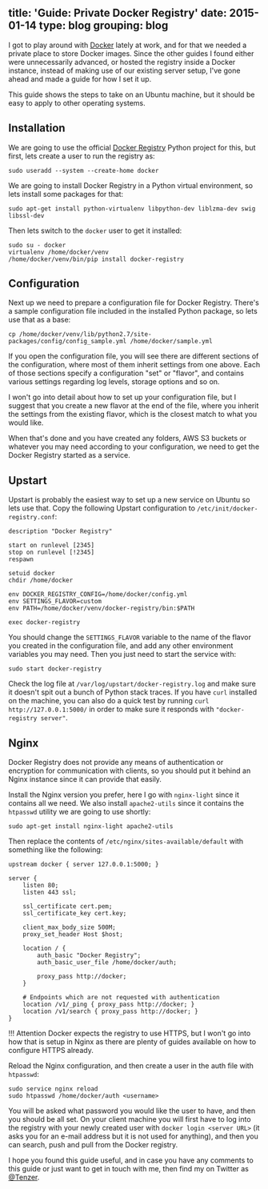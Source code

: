 title: 'Guide: Private Docker Registry'
date: 2015-01-14
type: blog
grouping: blog
---
I got to play around with [Docker](https://www.docker.com/) lately at work, and for that we needed a private place to store Docker images. Since the other guides I found either were unnecessarily advanced, or hosted the registry inside a Docker instance, instead of making use of our existing server setup, I've gone ahead and made a guide for how I set it up.

This guide shows the steps to take on an Ubuntu machine, but it should be easy to apply to other operating systems.


Installation
---------------

We are going to use the official [Docker Registry](https://github.com/docker/docker-registry) Python project for this, but first, lets create a user to run the registry as:

    sudo useradd --system --create-home docker

We are going to install Docker Registry in a Python virtual environment, so lets install some packages for that:

    sudo apt-get install python-virtualenv libpython-dev liblzma-dev swig libssl-dev

Then lets switch to the `docker` user to get it installed:

    sudo su - docker
    virtualenv /home/docker/venv
    /home/docker/venv/bin/pip install docker-registry


Configuration
-------------

Next up we need to prepare a configuration file for Docker Registry. There's a sample configuration file included in the installed Python package, so lets use that as a base:

    cp /home/docker/venv/lib/python2.7/site-packages/config/config_sample.yml /home/docker/sample.yml

If you open the configuration file, you will see there are different sections of the configuration, where most of them inherit settings from one above. Each of those sections specify a configuration "set" or "flavor", and contains various settings regarding log levels, storage options and so on.

I won't go into detail about how to set up your configuration file, but I suggest that you create a new flavor at the end of the file, where you inherit the settings from the existing flavor, which is the closest match to what you would like.

When that's done and you have created any folders, AWS S3 buckets or whatever you may need according to your configuration, we need to get the Docker Registry started as a service.


Upstart
-------

Upstart is probably the easiest way to set up a new service on Ubuntu so lets use that. Copy the following Upstart configuration to `/etc/init/docker-registry.conf`:

    description "Docker Registry"

    start on runlevel [2345]
    stop on runlevel [!2345]
    respawn

    setuid docker
    chdir /home/docker

    env DOCKER_REGISTRY_CONFIG=/home/docker/config.yml
    env SETTINGS_FLAVOR=custom
    env PATH=/home/docker/venv/docker-registry/bin:$PATH

    exec docker-registry

You should change the `SETTINGS_FLAVOR` variable to the name of the flavor you created in the configuration file, and add any other environment variables you may need. Then you just need to start the service with:

    sudo start docker-registry

Check the log file at `/var/log/upstart/docker-registry.log` and make sure it doesn't spit out a bunch of Python stack traces. If you have `curl` installed on the machine, you can also do a quick test by running `curl http://127.0.0.1:5000/` in order to make sure it responds with `"docker-registry server"`.


Nginx
-----

Docker Registry does not provide any means of authentication or encryption for communication with clients, so you should put it behind an Nginx instance since it can provide that easily.

Install the Nginx version you prefer, here I go with `nginx-light` since it contains all we need. We also install `apache2-utils` since it contains the `htpasswd` utility we are going to use shortly:

    sudo apt-get install nginx-light apache2-utils

Then replace the contents of `/etc/nginx/sites-available/default` with something like the following:

    upstream docker { server 127.0.0.1:5000; }

    server {
        listen 80;
        listen 443 ssl;

        ssl_certificate cert.pem;
        ssl_certificate_key cert.key;

        client_max_body_size 500M;
        proxy_set_header Host $host;

        location / {
            auth_basic "Docker Registry";
            auth_basic_user_file /home/docker/auth;

            proxy_pass http://docker;
        }

        # Endpoints which are not requested with authentication
        location /v1/_ping { proxy_pass http://docker; }
        location /v1/search { proxy_pass http://docker; }
    }

!!! Attention
    Docker expects the registry to use HTTPS, but I won't go into how that is setup in Nginx as there are plenty of guides available on how to configure HTTPS already.

Reload the Nginx configuration, and then create a user in the auth file with `htpasswd`:

    sudo service nginx reload
    sudo htpasswd /home/docker/auth <username>

You will be asked what password you would like the user to have, and then you should be all set. On your client machine you will first have to log into the registry with your newly created user with `docker login <server URL>` (it asks you for an e-mail address but it is not used for anything), and then you can search, push and pull from the Docker registry.

I hope you found this guide useful, and in case you have any comments to this guide or just want to get in touch with me, then find my on Twitter as [@Tenzer](https://twitter.com/Tenzer).
